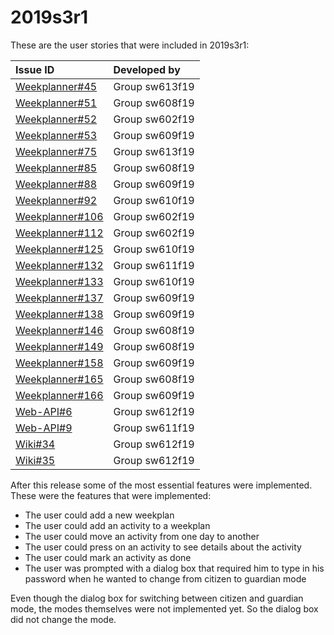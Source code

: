 # 2019s3r1

These are the user stories that were included in 2019s3r1:

| Issue ID | Developed by |
| :--- | :--- |
|[Weekplanner#45](https://github.com/aau-giraf/weekplanner/issues/45)       |Group sw613f19|
|[Weekplanner#51](https://github.com/aau-giraf/weekplanner/issues/51)       |Group sw608f19|
|[Weekplanner#52](https://github.com/aau-giraf/weekplanner/issues/52)       |Group sw602f19|
|[Weekplanner#53](https://github.com/aau-giraf/weekplanner/issues/53)       |Group sw609f19|
|[Weekplanner#75](https://github.com/aau-giraf/weekplanner/issues/75)       |Group sw613f19|
|[Weekplanner#85](https://github.com/aau-giraf/weekplanner/issues/85)       |Group sw608f19|
|[Weekplanner#88](https://github.com/aau-giraf/weekplanner/issues/88)       |Group sw609f19|
|[Weekplanner#92](https://github.com/aau-giraf/weekplanner/issues/92)       |Group sw610f19|
|[Weekplanner#106](https://github.com/aau-giraf/weekplanner/issues/106)     |Group sw602f19|
|[Weekplanner#112](https://github.com/aau-giraf/weekplanner/issues/112)     |Group sw602f19|
|[Weekplanner#125](https://github.com/aau-giraf/weekplanner/issues/125)     |Group sw610f19|
|[Weekplanner#132](https://github.com/aau-giraf/weekplanner/issues/132)     |Group sw611f19|
|[Weekplanner#133](https://github.com/aau-giraf/weekplanner/issues/133)     |Group sw610f19|
|[Weekplanner#137](https://github.com/aau-giraf/weekplanner/issues/137)     |Group sw609f19|
|[Weekplanner#138](https://github.com/aau-giraf/weekplanner/issues/138)     |Group sw609f19|
|[Weekplanner#146](https://github.com/aau-giraf/weekplanner/issues/146)     |Group sw608f19|
|[Weekplanner#149](https://github.com/aau-giraf/weekplanner/issues/149)     |Group sw608f19|
|[Weekplanner#158](https://github.com/aau-giraf/weekplanner/issues/158)     |Group sw609f19|
|[Weekplanner#165](https://github.com/aau-giraf/weekplanner/issues/165)     |Group sw608f19|
|[Weekplanner#166](https://github.com/aau-giraf/weekplanner/issues/166)     |Group sw609f19|
|[Web-API#6](https://github.com/aau-giraf/web-api/issues/6)                 |Group sw612f19|
|[Web-API#9](https://github.com/aau-giraf/web-api/issues/9)                 |Group sw611f19|
|[Wiki#34](https://github.com/aau-giraf/wiki/issues/34)                     |Group sw612f19|
|[Wiki#35](https://github.com/aau-giraf/wiki/issues/35)                     |Group sw612f19|

After this release some of the most essential features were implemented.
These were the features that were implemented:

- The user could add a new weekplan
- The user could add an activity to a weekplan
- The user could move an activity from one day to another
- The user could press on an activity to see details about the activity
- The user could mark an activity as done
- The user was prompted with a dialog box that required him to type in his
  password when he wanted to change from citizen to guardian mode

Even though the dialog box for switching between citizen and guardian mode, the
modes themselves were not implemented yet. So the dialog box did not change the
mode.